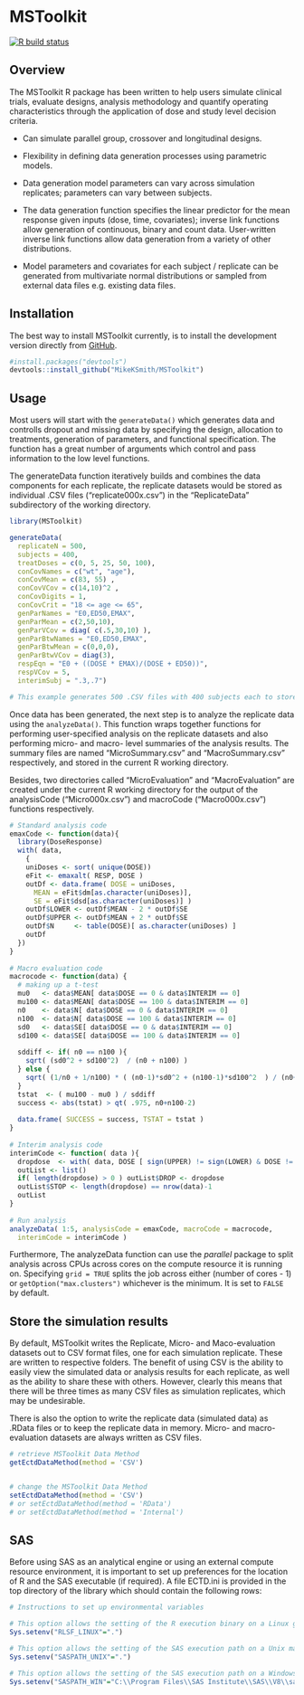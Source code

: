 
<!-- README.md is generated from README.Rmd. Please edit that file -->

# MSToolkit

<!-- badges: start -->

[![R build
status](https://github.com/jluo0015/MSToolkit/workflows/R-CMD-check/badge.svg)](https://github.com/jluo0015/MSToolkit/actions)
<!-- badges: end -->

## Overview

The MSToolkit R package has been written to help users simulate clinical
trials, evaluate designs, analysis methodology and quantify operating
characteristics through the application of dose and study level decision
criteria.

-   Can simulate parallel group, crossover and longitudinal designs.

-   Flexibility in defining data generation processes using parametric
    models.

-   Data generation model parameters can vary across simulation
    replicates; parameters can vary between subjects.

-   The data generation function specifies the linear predictor for the
    mean response given inputs (dose, time, covariates); inverse link
    functions allow generation of continuous, binary and count data.
    User-written inverse link functions allow data generation from a
    variety of other distributions.

-   Model parameters and covariates for each subject / replicate can be
    generated from multivariate normal distributions or sampled from
    external data files e.g. existing data files.

## Installation

The best way to install MSToolkit currently, is to install the
development version directly from
[GitHub](https://github.com/MikeKSmith/MSToolkit).

``` r
#install.packages("devtools")
devtools::install_github("MikeKSmith/MSToolkit")
```

## Usage

Most users will start with the `generateData()` which generates data and
controlls dropout and missing data by specifying the design, allocation
to treatments, generation of parameters, and functional specification.
The function has a great number of arguments which control and pass
information to the low level functions.

The generateData function iteratively builds and combines the data
components for each replicate, the replicate datasets would be stored as
individual .CSV files (“replicate000x.csv”) in the “ReplicateData”
subdirectory of the working directory.

``` r
library(MSToolkit)

generateData(
  replicateN = 500, 
  subjects = 400, 
  treatDoses = c(0, 5, 25, 50, 100), 
  conCovNames = c("wt", "age"), 
  conCovMean = c(83, 55) , 
  conCovVCov = c(14,10)^2 , 
  conCovDigits = 1, 
  conCovCrit = "18 <= age <= 65", 
  genParNames = "E0,ED50,EMAX", 
  genParMean = c(2,50,10), 
  genParVCov = diag( c(.5,30,10) ), 
  genParBtwNames = "E0,ED50,EMAX", 
  genParBtwMean = c(0,0,0), 
  genParBtwVCov = diag(3), 
  respEqn = "E0 + ((DOSE * EMAX)/(DOSE + ED50))",  
  respVCov = 5, 
  interimSubj = ".3,.7")

# This example generates 500 .CSV files with 400 subjects each to store the replicate datasets in the "ReplicateData" directory. 
```

Once data has been generated, the next step is to analyze the replicate
data using the `analyzeData()`. This function wraps together functions
for performing user-specified analysis on the replicate datasets and
also performing micro- and macro- level summaries of the analysis
results. The summary files are named “MicroSummary.csv” and
“MacroSummary.csv” respectively, and stored in the current R working
directory.

Besides, two directories called “MicroEvaluation” and “MacroEvaluation”
are created under the current R working directory for the output of the
analysisCode (“Micro000x.csv”) and macroCode (“Macro000x.csv”) functions
respectively.

``` r
# Standard analysis code
emaxCode <- function(data){
  library(DoseResponse)
  with( data, 
    {
    uniDoses <- sort( unique(DOSE))                                                                    
    eFit <- emaxalt( RESP, DOSE )
    outDf <- data.frame( DOSE = uniDoses, 
      MEAN = eFit$dm[as.character(uniDoses)], 
      SE = eFit$dsd[as.character(uniDoses)] )
    outDf$LOWER <- outDf$MEAN - 2 * outDf$SE
    outDf$UPPER <- outDf$MEAN + 2 * outDf$SE
    outDf$N     <- table(DOSE)[ as.character(uniDoses) ]
    outDf 
  }) 
}
             
# Macro evaluation code
macrocode <- function(data) {
  # making up a t-test
  mu0   <- data$MEAN[ data$DOSE == 0 & data$INTERIM == 0]
  mu100 <- data$MEAN[ data$DOSE == 100 & data$INTERIM == 0]
  n0    <- data$N[ data$DOSE == 0 & data$INTERIM == 0]
  n100  <- data$N[ data$DOSE == 100 & data$INTERIM == 0]
  sd0   <- data$SE[ data$DOSE == 0 & data$INTERIM == 0]
  sd100 <- data$SE[ data$DOSE == 100 & data$INTERIM == 0]
  
  sddiff <- if( n0 == n100 ){
    sqrt( (sd0^2 + sd100^2)  / (n0 + n100) )
  } else {
    sqrt( (1/n0 + 1/n100) * ( (n0-1)*sd0^2 + (n100-1)*sd100^2  ) / (n0+n100-2)  )
  }
  tstat  <- ( mu100 - mu0 ) / sddiff 
  success <- abs(tstat) > qt( .975, n0+n100-2)
  
  data.frame( SUCCESS = success, TSTAT = tstat )
}
  
# Interim analysis code
interimCode <- function( data ){
  dropdose  <- with( data, DOSE [ sign(UPPER) != sign(LOWER) & DOSE != 0] )
  outList <- list()
  if( length(dropdose) > 0 ) outList$DROP <- dropdose
  outList$STOP <- length(dropdose) == nrow(data)-1
  outList
}
   
# Run analysis
analyzeData( 1:5, analysisCode = emaxCode, macroCode = macrocode, 
  interimCode = interimCode )
```

Furthermore, The analyzeData function can use the *parallel* package to
split analysis across CPUs across cores on the compute resource it is
running on. Specifying `grid = TRUE` splits the job across either
(number of cores - 1) or `getOption("max.clusters")` whichever is the
minimum. It is set to `FALSE` by default.

## Store the simulation results

By default, MSToolkit writes the Replicate, Micro- and Maco-evaluation
datasets out to CSV format files, one for each simulation replicate.
These are written to respective folders. The benefit of using CSV is the
ability to easily view the simulated data or analysis results for each
replicate, as well as the ability to share these with others. However,
clearly this means that there will be three times as many CSV files as
simulation replicates, which may be undesirable.

There is also the option to write the replicate data (simulated data) as
.RData files or to keep the replicate data in memory. Micro- and
macro-evaluation datasets are always written as CSV files.

``` r
# retrieve MSToolkit Data Method
getEctdDataMethod(method = 'CSV')  


# change the MSToolkit Data Method
setEctdDataMethod(method = 'CSV')  
# or setEctdDataMethod(method = 'RData')
# or setEctdDataMethod(method = 'Internal')  
```

## SAS

Before using SAS as an analytical engine or using an external compute
resource environment, it is important to set up preferences for the
location of R and the SAS executable (if required). A file ECTD.ini is
provided in the top directory of the library which should contain the
following rows:

``` r
# Instructions to set up environmental variables

# This option allows the setting of the R execution binary on a Linux grid
Sys.setenv("RLSF_LINUX"=".")

# This option allows the setting of the SAS execution path on a Unix machine
Sys.setenv("SASPATH_UNIX"=".")

# This option allows the setting of the SAS execution path on a Windows machine
Sys.setenv("SASPATH_WIN"="C:\\Program Files\\SAS Institute\\SAS\\V8\\sas.exe")
```
